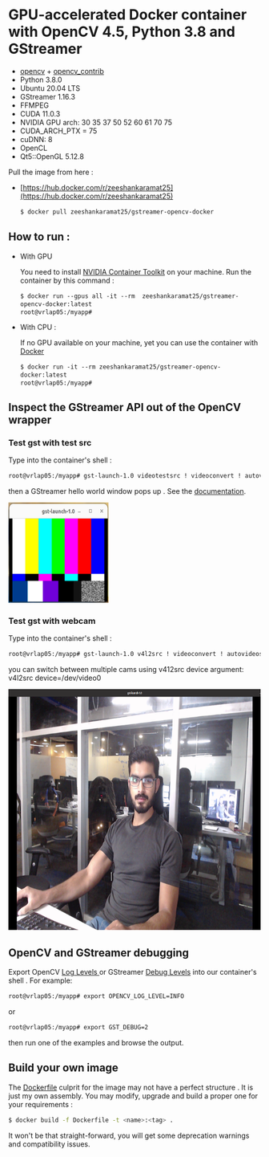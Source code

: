 #  GPU-accelerated Docker container with OpenCV 4.5, Python 3.8 and GStreamer 

- [opencv](https://github.com/opencv/opencv) + [opencv_contrib](https://github.com/opencv/opencv_contrib)
- Python 3.8.0
- Ubuntu  20.04 LTS
- GStreamer  1.16.3
- FFMPEG
- CUDA  11.0.3
- NVIDIA GPU arch:  30 35 37 50 52 60 61 70 75 
- CUDA_ARCH_PTX = 75
- cuDNN:  8
- OpenCL
- Qt5::OpenGL  5.12.8

Pull the image from here :

- [https://hub.docker.com/r/zeeshankaramat25](https://hub.docker.com/r/zeeshankaramat25)
   ```sh
   $ docker pull zeeshankaramat25/gstreamer-opencv-docker
   ```

## How to run :

- With GPU 
  
    You need to install [NVIDIA Container Toolkit](https://docs.nvidia.com/datacenter/cloud-native/container-toolkit/install-guide.html) on your machine. Run the container by this command :

    ```
    $ docker run --gpus all -it --rm  zeeshankaramat25/gstreamer-opencv-docker:latest
    root@vrlap05:/myapp#  
    ```

- With CPU :
    
    If no GPU available on your machine, yet you can use the container with [Docker](https://docs.docker.com/engine/install/)
    ```
    $ docker run -it --rm zeeshankaramat25/gstreamer-opencv-docker:latest
    root@vrlap05:/myapp# 
    ```

## Inspect the GStreamer API out of the OpenCV wrapper 
### Test gst with test src
Type into the container's shell :

```sh
root@vrlap05:/myapp# gst-launch-1.0 videotestsrc ! videoconvert ! autovideosink
```
then a  GStreamer hello world window pops up . See the [documentation](https://gstreamer.freedesktop.org/documentation/tutorials/basic/gstreamer-tools.html?gi-language=python).

 <img src=gstream.png width="200" height="200">

### Test gst with webcam
Type into the container's shell :

```sh
root@vrlap05:/myapp# gst-launch-1.0 v4l2src ! videoconvert ! autovideosink
```
you can switch between multiple cams using v412src device argument: v4l2src device=/dev/video0

 <img src=image.png width="720" height="480">

## OpenCV and  GStreamer debugging

Export OpenCV  [Log Levels ](https://docs.opencv.org/4.5.0/da/db0/namespacecv_1_1utils_1_1logging.html) or GStreamer [Debug Levels](https://gstreamer.freedesktop.org/documentation/tutorials/basic/debugging-tools.html?gi-language=python) into our container's shell . For example:

```sh
root@vrlap05:/myapp# export OPENCV_LOG_LEVEL=INFO 
```
or

```sh
root@vrlap05:/myapp# export GST_DEBUG=2
```

then run one of the examples and browse the output.

## Build your own image 
The [Dockerfile](Dockerfile) culprit for the image may not have a perfect structure . It is just my own assembly.
You may modify, upgrade and build a proper one for your requirements :

```bash
$ docker build -f Dockerfile -t <name>:<tag> .
```
It won't be that straight-forward, you will get some deprecation warnings and compatibility issues. <br />  
